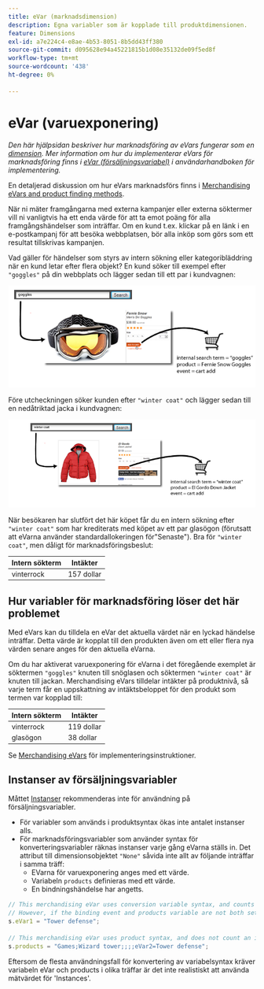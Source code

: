 ```yaml
---
title: eVar (marknadsdimension)
description: Egna variabler som är kopplade till produktdimensionen.
feature: Dimensions
exl-id: a7e224c4-e8ae-4b53-8051-8b5dd43ff380
source-git-commit: d095628e94a45221815b1d08e35132de09f5ed8f
workflow-type: tm+mt
source-wordcount: '438'
ht-degree: 0%

---
```


# eVar (varuexponering)

*Den här hjälpsidan beskriver hur marknadsföring av eVars fungerar som en [dimension](overview.md). Mer information om hur du implementerar eVars för marknadsföring finns i [eVar (försäljningsvariabel)](/help/implement/vars/page-vars/evar-merchandising.md) i användarhandboken för implementering.*

En detaljerad diskussion om hur eVars marknadsförs finns i [Merchandising eVars and product finding methods](https://experienceleague.adobe.com/docs/analytics/admin/admin-tools/conversion-variables/merchandising-evars.html).

När ni mäter framgångarna med externa kampanjer eller externa söktermer vill ni vanligtvis ha ett enda värde för att ta emot poäng för alla framgångshändelser som inträffar. Om en kund t.ex. klickar på en länk i en e-postkampanj för att besöka webbplatsen, bör alla inköp som görs som ett resultat tillskrivas kampanjen.

Vad gäller för händelser som styrs av intern sökning eller kategoribläddring när en kund letar efter flera objekt? En kund söker till exempel efter `"goggles"` på din webbplats och lägger sedan till ett par i kundvagnen:

![Exempel på växlingar](assets/merch-example-goggles.png)

Före utcheckningen söker kunden efter `"winter coat"` och lägger sedan till en nedåtriktad jacka i kundvagnen:

![Kodexempel](assets/merch-example-coat.png)

När besökaren har slutfört det här köpet får du en intern sökning efter `"winter coat"` som har krediterats med köpet av ett par glasögon (förutsatt att eVarna använder standardallokeringen för&quot;Senaste&quot;). Bra för `"winter coat"`, men dåligt för marknadsföringsbeslut:

| Intern sökterm | Intäkter |
|---|---|
| vinterrock | 157 dollar |

## Hur variabler för marknadsföring löser det här problemet

Med eVars kan du tilldela en eVar det aktuella värdet när en lyckad händelse inträffar. Detta värde är kopplat till den produkten även om ett eller flera nya värden senare anges för den aktuella eVarna.

Om du har aktiverat varuexponering för eVarna i det föregående exemplet är söktermen `"goggles"` knuten till snöglasen och söktermen `"winter coat"` är knuten till jackan. Merchandising eVars tilldelar intäkter på produktnivå, så varje term får en uppskattning av intäktsbeloppet för den produkt som termen var kopplad till:

| Intern sökterm | Intäkter |
|---|---|
| vinterrock | 119 dollar |
| glasögon | 38 dollar |

Se [Merchandising eVars](/help/implement/vars/page-vars/evar-merchandising.md) för implementeringsinstruktioner.

## Instanser av försäljningsvariabler

Måttet [Instanser](../metrics/instances.md) rekommenderas inte för användning på försäljningsvariabler.

* För variabler som används i produktsyntax ökas inte antalet instanser alls.
* För marknadsföringsvariabler som använder syntax för konverteringsvariabler räknas instanser varje gång eVarna ställs in. Det attribut till dimensionsobjektet `"None"` såvida inte allt av följande inträffar i samma träff:
   * EVarna för varuexponering anges med ett värde.
   * Variabeln `products` definieras med ett värde.
   * En bindningshändelse har angetts.

```js
// This merchandising eVar uses conversion variable syntax, and counts an instance.
// However, if the binding event and products variable are not both set, the instance attributes to "None".
s.eVar1 = "Tower defense";

// This merchandising eVar uses product syntax, and does not count an instance.
s.products = "Games;Wizard tower;;;;eVar2=Tower defense";
```

Eftersom de flesta användningsfall för konvertering av variabelsyntax kräver variabeln eVar och products i olika träffar är det inte realistiskt att använda mätvärdet för &#39;Instances&#39;.
